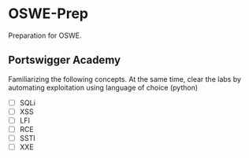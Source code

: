 # OSWE-Prep
Preparation for OSWE. 

## Portswigger Academy 
Familiarizing the following concepts. At the same time, clear the labs by automating exploitation using language of choice (python)
- [ ] SQLi
- [ ] XSS
- [ ] LFI
- [ ] RCE
- [ ] SSTI
- [ ] XXE
